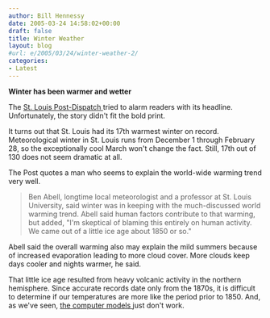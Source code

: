 ```yaml
---
author: Bill Hennessy
date: 2005-03-24 14:58:02+00:00
draft: false
title: Winter Weather
layout: blog
#url: e/2005/03/24/winter-weather-2/
categories:
- Latest
---
```


**Winter has been warmer and wetter**

The [St. Louis Post-Dispatch ](https://www.stltoday.com/stltoday/news/stories.nsf/stlouiscitycounty/story/C3D78C9E15B3C93686256FCE00178E96?OpenDocument)tried to alarm readers with its headline.  Unfortunately, the story didn't fit the bold print.

It turns out that St. Louis had its 17th warmest winter on record.  Meteorological winter in St. Louis runs from December 1 through February 28, so the exceptionally cool March won't change the fact.  Still, 17th out of 130 does not seem dramatic at all.

The Post quotes a man who seems to explain the world-wide warming trend very well.



> Ben Abell, longtime local meteorologist and a professor at St. Louis University, said winter was in keeping with the much-discussed world warming trend. Abell said human factors contribute to that warming, but added, "I'm skeptical of blaming this entirely on human activity. We came out of a little ice age about 1850 or so."

Abell said the overall warming also may explain the mild summers because of increased evaporation leading to more cloud cover. More clouds keep days cooler and nights warmer, he said. 



That little ice age resulted from heavy volcanic activity in the northern hemisphere.  Since accurate records date only from the 1870s, it is difficult to determine if our temperatures are more like the period prior to 1850.  And, as we've seen, [the computer models ](https://www.hennessysview.com/?p=225)just don't work. 

